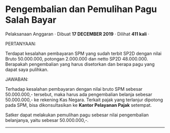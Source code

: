Pengembalian dan Pemulihan Pagu Salah Bayar
===========================================

Pelaksanaan Anggaran · Dibuat **17 DECEMBER 2019** · Dilihat **411 kali** ·

PERTANYAAN:

Terdapat kesalahan pembayaran SPM yang sudah terbit SP2D dengan nilai Bruto 50.000.000, potongan 2.000.000 dan netto SP2D 48.000.000. Berapakah pengembalian yang harus disetorkan dan berapa pagu yang dapat saya pulihkan.

JAWABAN:

Terhadap kesalahan pembayaran dengan nilai bruto SPM sebesar 50.000.000,- tersebut, maka harus ada pengembalian belanja sebesar 50.000.000,- ke rekening Kas Negara. Terkait pajak yang terlanjur dipotong pada SPM, bisa dikonsultasikan ke **Kantor Pelayanan Pajak** setempat.

Satker dapat melakukan pemulihan pagu sebesar nilai pengembalian belanjanya, yaitu sebesar 50.000.000,-.  

  
  
  

* * *